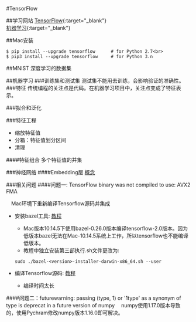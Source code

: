 #TensorFlow

##学习网站
[TensorFlow](https://tensorflow.google.cn){:target="_blank"}<br>
[机器学习](https://developers.google.cn/machine-learning/crash-course/){:target="_blank"}

##Mac安装
```
$ pip install --upgrade tensorflow      # for Python 2.7<br>
$ pip3 install --upgrade tensorflow     # for Python 3.n
```
##MNIST
 深度学习的数据集

##机器学习
###训练集和测试集
测试集不能用去训练，会影响验证的准确性。
###特征
传统编程的关注点是代码。在机器学习项目中，关注点变成了特征表示。

###拟合和泛化

###特征工程
+ 缩放特征值
+ 分箱：特征值划分区间
+ 清理

####特征组合
多个特征值的并集

###神经网络
####Embedding层
[概念](https://blog.csdn.net/weixin_42078618/article/details/82999906)

###相关问题
####问题一: TensorFlow binary was not compiled to use: AVX2 FMA

&emsp;Mac环境下重新编译Tensorflow源码并集成

+ 安装bazel工具: [教程](https://docs.bazel.build/versions/master/install-os-x.html)
    + Mac版本10.14.5下使用bazel-0.26.0版本编译tensorflow-2.0版本。因为低版本bazel无法在Mac-10.14.5系统上工作，所以tensorflow也不能编译低版本。
    + 教程中独立安装第三部执行.sh文件更改为:
    ```
    sudo ./bazel-<version>-installer-darwin-x86_64.sh --user
    ```

+ 编译Tensorflow源码: [教程](https://blog.csdn.net/yhily2008/article/details/79967118)
    + 编译时间太长 

####问题二：futurewarning: passing (type, 1) or '1type' as a synonym of type is deprecat in a future version of numpy
&emsp;numpy使用1.17.0版本导致的，使用Pychram修改numpy版本1.16.0即可解决。


